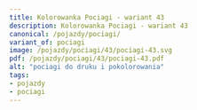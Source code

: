 ```yaml
---
title: Kolorowanka Pociagi - wariant 43
description: Kolorowanka Pociagi - wariant 43
canonical: /pojazdy/pociagi/
variant_of: pociagi
image: /pojazdy/pociagi/43/pociagi-43.svg
pdf: /pojazdy/pociagi/43/pociagi-43.pdf
alt: "pociagi do druku i pokolorowania"
tags:
- pojazdy
- pociagi
---
```

